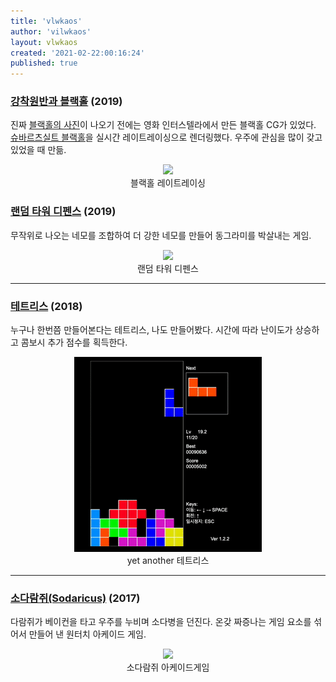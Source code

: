 ```yaml
---
title: 'vlwkaos'
author: 'vilwkaos'
layout: vlwkaos
created: '2021-02-22:00:16:24'
published: true
---
```


### <a href="https://vlwkaos-three-js-blackhole.netlify.app" target="_black">강착원반과 블랙홀</a> (2019)

진짜 [블랙홀의 사진](https://www.nasa.gov/sites/default/files/thumbnails/image/blackhole.png)이 나오기 전에는 영화 인터스텔라에서 만든 블랙홀 CG가 있었다. [슈바르츠실트 블랙홀](https://ko.wikipedia.org/wiki/%EC%8A%88%EB%B0%94%EB%A5%B4%EC%B8%A0%EC%8B%A4%ED%8A%B8_%EA%B3%84%EB%9F%89)을 실시간 레이트레이싱으로 렌더링했다. 우주에 관심을 많이 갖고 있었을 때 만듦.

<p align='center'>
<img loading='lazy' src='/attachments/blackhole_ex_15.gif'/>
<br><span>블랙홀 레이트레이싱</span></p>

### <a href="/ard">랜덤 타워 디펜스</a> (2019)

무작위로 나오는 네모를 조합하여 더 강한 네모를 만들어 동그라미를 박살내는 게임.

<p align='center'>
<img loading='lazy' src='/attachments/ard_ex.gif'/>
<br><span>랜덤 타워 디펜스</span></p>

---

### <a href="/tetris">테트리스</a> (2018)

누구나 한번쯤 만들어본다는 테트리스, 나도 만들어봤다. 시간에 따라 난이도가 상승하고 콤보시 추가 점수를 획득한다. 

<p align='center'>
<img loading='lazy' src='/attachments/tetris_ex.gif'/>
<br><span>yet another 테트리스</span></p>

---

### <a href="https://play.google.com/store/apps/details?id=com.lumibottle.game">소다람쥐(Sodaricus)</a> (2017)

다람쥐가 베이컨을 타고 우주를 누비며 소다병을 던진다. 온갖 짜증나는 게임 요소를 섞어서 만들어 낸 원터치 아케이드 게임.

<p align='center'>
<img loading='lazy' src='/attachments/sodaricus_ex.gif'/>
<br><span>소다람쥐 아케이드게임</span></p>